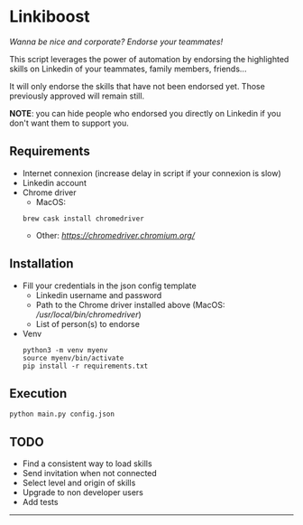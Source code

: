# Linkiboost
*Wanna be nice and corporate? Endorse your teammates!*

This script leverages the power of automation by endorsing the highlighted skills on Linkedin of your teammates, family members, friends...

It will only endorse the skills that have not been endorsed yet. Those previously approved will remain still.

**NOTE**: you can hide people who endorsed you directly on Linkedin if you don't want them to support you.


## Requirements
- Internet connexion (increase delay in script if your connexion is slow)
- Linkedin account
- Chrome driver
  - MacOS:
  ```shell script
  brew cask install chromedriver
  ```
  - Other: *https://chromedriver.chromium.org/*
## Installation
- Fill your credentials in the json config template
    - Linkedin username and password
    - Path to the Chrome driver installed above (MacOS: */usr/local/bin/chromedriver*)
    - List of person(s) to endorse
- Venv
    ```shell script
    python3 -m venv myenv
    source myenv/bin/activate
    pip install -r requirements.txt
    ```

## Execution
``` shell script
python main.py config.json
```
## TODO
- Find a consistent way to load skills
- Send invitation when not connected
- Select level and origin of skills
- Upgrade to non developer users
- Add tests
---
